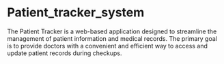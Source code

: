 # Patient_tracker_system
The Patient Tracker is a web-based application designed to streamline the management of patient information and medical records. The primary goal is to provide doctors with a convenient and efficient way to access and update patient records during checkups.

